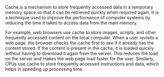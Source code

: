 Cache is a mechanism to store frequently accessed data in a temporary memory space so that it can be retrieved quickly when required again. It is a technique used to improve the performance of computer systems by reducing the time it takes to access data from the main memory. 

For example, web browsers use cache to store images, scripts, and other frequently accessed content on the local computer. When a user revisits a web page, the browser checks the cache first to see if it already has the content stored. If the content is present in the cache, it is loaded quickly without having to download it again from the server. This reduces the load on the server and makes the web page load faster for the user. Similarly, CPUs use cache to store frequently accessed instructions and data, which helps in speeding up processing time.